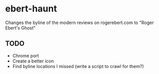 # ebert-haunt
Changes the byline of the modern reviews on rogerebert.com to "Roger Ebert's Ghost"

## TODO
* Chrome port
* Create a better icon
* Find byline locations I missed (write a script to crawl for them?)
